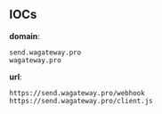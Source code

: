 
## IOCs

__domain__:

```text
send.wagateway.pro
wagateway.pro
```
__url__:

```text
https://send.wagateway.pro/webhook
https://send.wagateway.pro/client.js
```